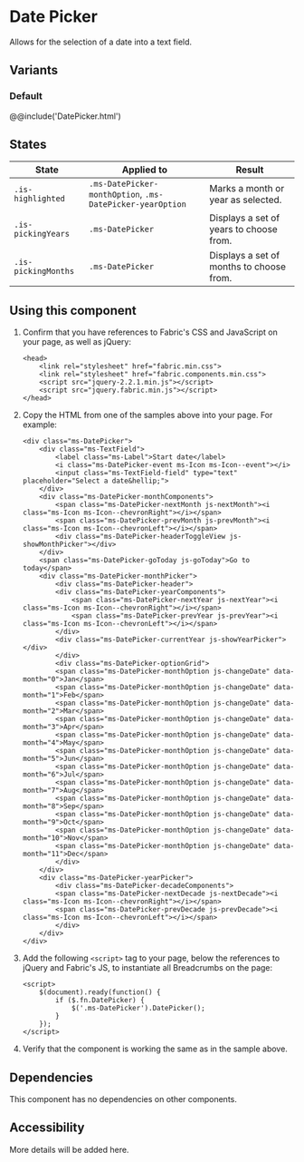 # Date Picker
Allows for the selection of a date into a text field.

## Variants

### Default
@@include('DatePicker.html')

## States
State | Applied to | Result
 --- | --- | ---
`.is-highlighted` | `.ms-DatePicker-monthOption`, `.ms-DatePicker-yearOption` | Marks a month or year as selected.
`.is-pickingYears` | `.ms-DatePicker` | Displays a set of years to choose from.
`.is-pickingMonths` | `.ms-DatePicker` | Displays a set of months to choose from.

## Using this component
1. Confirm that you have references to Fabric's CSS and JavaScript on your page, as well as jQuery:
    ```
    <head>
        <link rel="stylesheet" href="fabric.min.css">
        <link rel="stylesheet" href="fabric.components.min.css">
        <script src="jquery-2.2.1.min.js"></script>
        <script src="jquery.fabric.min.js"></script>
    </head>
    ```
2. Copy the HTML from one of the samples above into your page. For example:
    ```
    <div class="ms-DatePicker">
        <div class="ms-TextField">
            <label class="ms-Label">Start date</label>
            <i class="ms-DatePicker-event ms-Icon ms-Icon--event"></i>
            <input class="ms-TextField-field" type="text" placeholder="Select a date&hellip;">
        </div>
        <div class="ms-DatePicker-monthComponents">
            <span class="ms-DatePicker-nextMonth js-nextMonth"><i class="ms-Icon ms-Icon--chevronRight"></i></span>
            <span class="ms-DatePicker-prevMonth js-prevMonth"><i class="ms-Icon ms-Icon--chevronLeft"></i></span>
            <div class="ms-DatePicker-headerToggleView js-showMonthPicker"></div>
        </div>
        <span class="ms-DatePicker-goToday js-goToday">Go to today</span>
        <div class="ms-DatePicker-monthPicker">
            <div class="ms-DatePicker-header">
            <div class="ms-DatePicker-yearComponents">
                <span class="ms-DatePicker-nextYear js-nextYear"><i class="ms-Icon ms-Icon--chevronRight"></i></span>
                <span class="ms-DatePicker-prevYear js-prevYear"><i class="ms-Icon ms-Icon--chevronLeft"></i></span>
            </div>
            <div class="ms-DatePicker-currentYear js-showYearPicker"></div>
            </div>
            <div class="ms-DatePicker-optionGrid">
            <span class="ms-DatePicker-monthOption js-changeDate" data-month="0">Jan</span>
            <span class="ms-DatePicker-monthOption js-changeDate" data-month="1">Feb</span>
            <span class="ms-DatePicker-monthOption js-changeDate" data-month="2">Mar</span>
            <span class="ms-DatePicker-monthOption js-changeDate" data-month="3">Apr</span>
            <span class="ms-DatePicker-monthOption js-changeDate" data-month="4">May</span>
            <span class="ms-DatePicker-monthOption js-changeDate" data-month="5">Jun</span>
            <span class="ms-DatePicker-monthOption js-changeDate" data-month="6">Jul</span>
            <span class="ms-DatePicker-monthOption js-changeDate" data-month="7">Aug</span>
            <span class="ms-DatePicker-monthOption js-changeDate" data-month="8">Sep</span>
            <span class="ms-DatePicker-monthOption js-changeDate" data-month="9">Oct</span>
            <span class="ms-DatePicker-monthOption js-changeDate" data-month="10">Nov</span>
            <span class="ms-DatePicker-monthOption js-changeDate" data-month="11">Dec</span>
            </div>
        </div>
        <div class="ms-DatePicker-yearPicker">
            <div class="ms-DatePicker-decadeComponents">
            <span class="ms-DatePicker-nextDecade js-nextDecade"><i class="ms-Icon ms-Icon--chevronRight"></i></span>
            <span class="ms-DatePicker-prevDecade js-prevDecade"><i class="ms-Icon ms-Icon--chevronLeft"></i></span>
            </div>
        </div>
    </div>
    ```
3. Add the following `<script>` tag to your page, below the references to jQuery and Fabric's JS, to instantiate all Breadcrumbs on the page:
    ```
    <script>
        $(document).ready(function() {
            if ($.fn.DatePicker) {
                $('.ms-DatePicker').DatePicker();
            }
        });
    </script>
    ```
4. Verify that the component is working the same as in the sample above.

## Dependencies
This component has no dependencies on other components.

## Accessibility
More details will be added here.
